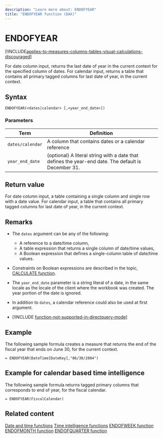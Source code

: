 ```yaml
---
description: "Learn more about: ENDOFYEAR"
title: "ENDOFYEAR function (DAX)"
---
```

# ENDOFYEAR

[!INCLUDE[applies-to-measures-columns-tables-visual-calculations-discouraged](includes/applies-to-measures-columns-tables-visual-calculations-discouraged.md)]

For date column input, returns the last date of year in the current context for the specified column of dates.
For calendar input, returns a table that contains all primary tagged columns for last date of year, in the current context.

## Syntax

```dax
ENDOFYEAR(<dates|calendar> [,<year_end_date>])
```

### Parameters

|Term|Definition|
|--------|--------------|
|`dates/calendar`|A column that contains dates or a calendar reference|
|`year_end_date`|(optional) A literal string with a date that defines the year-end date. The default is December 31.|

## Return value

For date column input, a table containing a single column and single row with a date value.
For calendar input, a table that contains all primary tagged columns for last date of year, in the current context.

## Remarks

- The `dates` argument can be any of the following:
  - A reference to a date/time column,
  - A table expression that returns a single column of date/time values,
  - A Boolean expression that defines a single-column table of date/time values.

- Constraints on Boolean expressions are described in the topic, [CALCULATE function](calculate-function-dax.md).

- The `year_end_date` parameter is a string literal of a date, in the same locale as the locale of the client where the workbook was created. The year portion of the date is ignored.

- In addition to `dates`, a calendar reference could also be used at first argument.

- [!INCLUDE [function-not-supported-in-directquery-mode](includes/function-not-supported-in-directquery-mode.md)]

## Example

The following sample formula creates a measure that returns the end of the fiscal year that ends on June 30, for the current context.

```dax
= ENDOFYEAR(DateTime[DateKey],"06/30/2004")
```

## Example for calendar based time intelligence

The following sample formula returns tagged primary columns that corresponds to end of year, for the fiscal calendar.

```dax
= ENDOFYEAR(FiscalCalendar)
```

## Related content

[Date and time functions](date-and-time-functions-dax.md)
[Time intelligence functions](time-intelligence-functions-dax.md)
[ENDOFWEEK function](endofweek-function-dax.md)
[ENDOFMONTH function](endofmonth-function-dax.md)
[ENDOFQUARTER function](endofquarter-function-dax.md)
